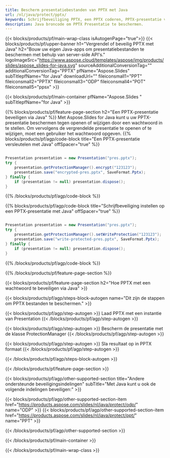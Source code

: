 ```yaml
---
title: Bescherm presentatiebestanden van PPTX met Java
url: /nl/java/protect/pptx/
keywords: Schrijfbeveiliging PPTX, een PPTX coderen, PPTX-presentatie vergrendelen, PPTX beschermen
description: Java broncode om PPTX Presentatie te beschermen.
---
```


{{< blocks/products/pf/main-wrap-class isAutogenPage="true">}}
{{< blocks/products/pf/upper-banner h1="Vergrendel of beveilig PPTX met Java" h2="Bouw uw eigen Java-apps om presentatiebestanden te beschermen met behulp van server-side API's." logoImageSrc="https://www.aspose.cloud/templates/aspose/img/products/slides/aspose_slides-for-java.svg" sourceAdditionalConversionTag="" additionalConversionTag="PPTX" pfName="Aspose.Slides" subTitlepfName="for Java" downloadUrl="" fileiconsmall1="PPT" fileiconsmall2="PPTX" fileiconsmall3="ODP" fileiconsmall4="POT" fileiconsmall5="ppsx" >}}

{{< blocks/products/pf/main-container pfName="Aspose.Slides " subTitlepfName="for Java" >}}

{{% blocks/products/pf/feature-page-section  h2="Een PPTX-presentatie beveiligen via Java" %}}
Met Aspose.Slides for Java kunt u uw PPTX-presentatie beschermen tegen openen of wijzigen door een wachtwoord in te stellen. Om vervolgens de vergrendelde presentatie te openen of te wijzigen, moet een gebruiker het wachtwoord opgeven.
{{% blocks/products/pf/agp/code-block title="Een PPTX-presentatie versleutelen met Java" offSpacer="true" %}}

```java

Presentation presentation = new Presentation("pres.pptx");
try {
    presentation.getProtectionManager().encrypt("123123");
    presentation.save("encrypted-pres.pptx", SaveFormat.Pptx);
} finally {
    if (presentation != null) presentation.dispose();
}
```

{{% /blocks/products/pf/agp/code-block %}}

{{% blocks/products/pf/agp/code-block title="Schrijfbeveiliging instellen op een PPTX-presentatie met Java" offSpacer="true" %}}

```java

Presentation presentation = new Presentation("pres.pptx");
try {
    presentation.getProtectionManager().setWriteProtection("123123");
    presentation.save("write-protected-pres.pptx", SaveFormat.Pptx);
} finally {
    if (presentation != null) presentation.dispose();
}
```

{{% /blocks/products/pf/agp/code-block %}}

{{% /blocks/products/pf/feature-page-section %}}

{{< blocks/products/pf/feature-page-section  h2="Hoe PPTX met een wachtwoord te beveiligen via Java" >}}

{{< blocks/products/pf/agp/steps-block-autogen name="Dit zijn de stappen om PPTX bestanden te beschermen." >}}

{{< blocks/products/pf/agp/step-autogen >}}
Laad PPTX met een instantie van Presentation
{{< /blocks/products/pf/agp/step-autogen >}}

{{< blocks/products/pf/agp/step-autogen >}}
Bescherm de presentatie met de klasse ProtectionManager
{{< /blocks/products/pf/agp/step-autogen >}}

{{< blocks/products/pf/agp/step-autogen >}}
Sla resultaat op in PPTX formaat
{{< /blocks/products/pf/agp/step-autogen >}}

{{< /blocks/products/pf/agp/steps-block-autogen >}}

{{< /blocks/products/pf/feature-page-section >}}

{{< blocks/products/pf/agp/other-supported-section title="Andere ondersteunde beveiligingsindelingen" subTitle="Met Java kunt u ook de volgende indelingen beveiligen:" >}}

{{< blocks/products/pf/agp/other-supported-section-item href="https://products.aspose.com/slides/nl/java/protect/odp/" name="ODP" >}}
{{< blocks/products/pf/agp/other-supported-section-item href="https://products.aspose.com/slides/nl/java/protect/ppt/" name="PPT" >}}


{{< /blocks/products/pf/agp/other-supported-section >}}

{{< /blocks/products/pf/main-container >}}
    
{{< /blocks/products/pf/main-wrap-class >}}